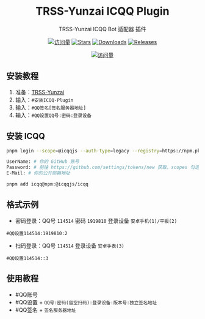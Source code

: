 <div align="center">

# TRSS-Yunzai ICQQ Plugin

TRSS-Yunzai ICQQ Bot 适配器 插件

[![访问量](https://visitor-badge.glitch.me/badge?page_id=TimeRainStarSky.Yunzai-ICQQ-Plugin&right_color=red&left_text=访%20问%20量)](https://github.com/TimeRainStarSky/Yunzai-ICQQ-Plugin)
[![Stars](https://img.shields.io/github/stars/TimeRainStarSky/Yunzai-ICQQ-Plugin?color=yellow&label=收藏)](../../stargazers)
[![Downloads](https://img.shields.io/github/downloads/TimeRainStarSky/Yunzai-ICQQ-Plugin/total?color=blue&label=下载)](../../archive/main.tar.gz)
[![Releases](https://img.shields.io/github/v/release/TimeRainStarSky/Yunzai-ICQQ-Plugin?color=green&label=发行版)](../../releases/latest)

[![访问量](https://profile-counter.glitch.me/TimeRainStarSky-Yunzai-ICQQ-Plugin/count.svg)](https://github.com/TimeRainStarSky/Yunzai-ICQQ-Plugin)

</div>

## 安装教程

1. 准备：[TRSS-Yunzai](../../../Yunzai)
2. 输入：`#安装ICQQ-Plugin`
3. 输入：`#QQ签名[签名服务器地址]`
4. 输入：`#QQ设置QQ号:密码:登录设备`

## 安装 ICQQ

```sh
pnpm login --scope=@icqqjs --auth-type=legacy --registry=https://npm.pkg.github.com

UserName: # 你的 GitHub 账号
Password: # 前往 https://github.com/settings/tokens/new 获取，scopes 勾选 read:packages
E-Mail: # 你的公开邮箱地址

pnpm add icqq@npm:@icqqjs/icqq
```

## 格式示例

- 密码登录：QQ号 `114514` 密码 `1919810` 登录设备 `安卓手机(1)/平板(2)`

```
#QQ设置114514:1919810:2
```

- 扫码登录：QQ号 `114514` 登录设备 `安卓手表(3)`

```
#QQ设置114514::3
```

## 使用教程

- #QQ账号
- #QQ设置 + `QQ号:密码(留空扫码):登录设备:版本号:独立签名地址`
- #QQ签名 + `签名服务器地址`
